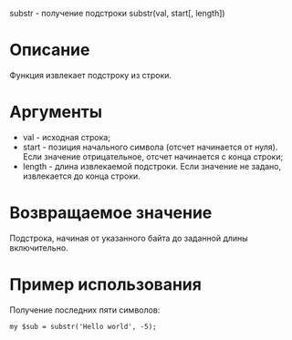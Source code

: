 substr - получение подстроки
    substr(val, start[, length])

Описание
========

Функция извлекает подстроку из строки.

Аргументы
=========

* val - исходная строка;
* start - позиция начального символа (отсчет начинается от нуля). Если значение отрицательное, отсчет начинается с конца строки;
* length - длина извлекаемой подстроки. Если значение не задано, извлекается до конца строки.

Возвращаемое значение
=====================

Подстрока, начиная от указанного байта до заданной длины включительно.

Пример использования
====================

Получение последних пяти символов:

    my $sub = substr('Hello world', -5);
